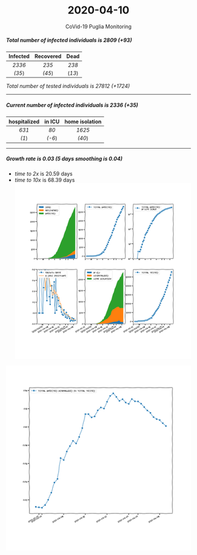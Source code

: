 <div align='center'>

# 2020-04-10
CoVid-19 Puglia Monitoring
</div>

##### Total number of infected individuals is 2809 (+93)
Infected | Recovered | Dead
:---: | :---: | :---:
*2336* | *235* | *238*
*(35*) | *(45*) | (*13*)

*Total number of tested individuals is 27812 (+1724)*
***
##### Current number of infected individuals is 2336 (+35)
hospitalized | in ICU | home isolation
:---: | :---: | :---:
*631* |*80* |*1625*
*(1*) |*(-6*) |*(40*)
***
##### Growth rate is 0.03 (5 days smoothing is 0.04)
- *time to 2x* is 20.59 days
- *time to 10x* is 68.39 days
![stats][stats]

![infected_normalized][infected_normalized]

[stats]: stats_Puglia.png
[infected_normalized]: infected_normalized_Puglia.png
